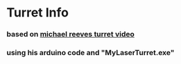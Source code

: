# Turret Info

### based on <a href="https://www.youtube.com/watch?v=Q8zC3-ZQFJI" target="_blank" rel="noopener noreferrer">michael reeves turret video</a><br>

### using his arduino code and "MyLaserTurret.exe"
